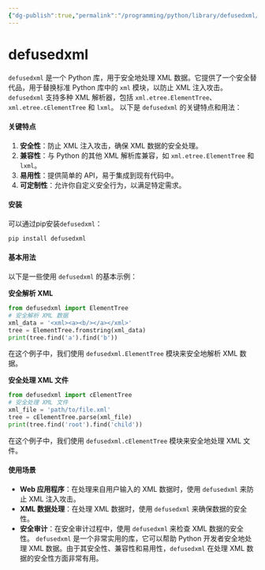 ```yaml
---
{"dg-publish":true,"permalink":"/programming/python/library/defusedxml/","contentClasses":".content svg {width: 100%; height: auto;}"}
---
```



# defusedxml

`defusedxml` 是一个 Python 库，用于安全地处理 XML 数据。它提供了一个安全替代品，用于替换标准 Python 库中的 `xml` 模块，以防止 XML 注入攻击。`defusedxml` 支持多种 XML 解析器，包括 `xml.etree.ElementTree`、`xml.etree.cElementTree` 和 `lxml`。 以下是 `defusedxml` 的关键特点和用法：

#### 关键特点

1. **安全性**：防止 XML 注入攻击，确保 XML 数据的安全处理。
2. **兼容性**：与 Python 的其他 XML 解析库兼容，如 `xml.etree.ElementTree` 和 `lxml`。
3. **易用性**：提供简单的 API，易于集成到现有代码中。
4. **可定制性**：允许你自定义安全行为，以满足特定需求。

#### 安装

可以通过pip安装`defusedxml`：

```bash
pip install defusedxml
```

#### 基本用法

以下是一些使用 `defusedxml` 的基本示例：

**安全解析 XML**

```python
from defusedxml import ElementTree
# 安全解析 XML 数据
xml_data = '<xml><a><b/></a></xml>'
tree = ElementTree.fromstring(xml_data)
print(tree.find('a').find('b'))
```

在这个例子中，我们使用 `defusedxml.ElementTree` 模块来安全地解析 XML 数据。

**安全处理 XML 文件**

```python
from defusedxml import cElementTree
# 安全处理 XML 文件
xml_file = 'path/to/file.xml'
tree = cElementTree.parse(xml_file)
print(tree.find('root').find('child'))
```

在这个例子中，我们使用 `defusedxml.cElementTree` 模块来安全地处理 XML 文件。

#### 使用场景

* **Web 应用程序**：在处理来自用户输入的 XML 数据时，使用 `defusedxml` 来防止 XML 注入攻击。
* **XML 数据处理**：在处理 XML 数据时，使用 `defusedxml` 来确保数据的安全性。
* **安全审计**：在安全审计过程中，使用 `defusedxml` 来检查 XML 数据的安全性。 `defusedxml` 是一个非常实用的库，它可以帮助 Python 开发者安全地处理 XML 数据。由于其安全性、兼容性和易用性，`defusedxml` 在处理 XML 数据的安全性方面非常有用。